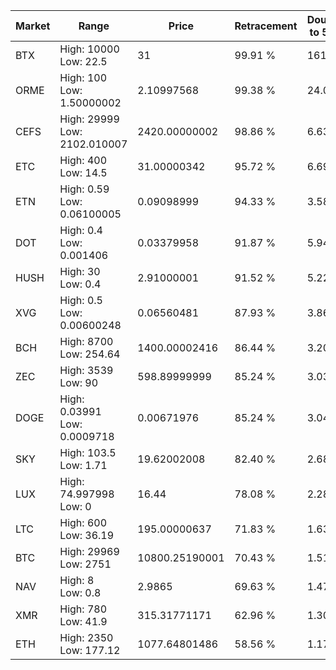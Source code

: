 | Market | Range | Price| Retracement | Doubles to 50% |
| --- | --- | --- | --- | --- |
| BTX | High: 10000<br />Low: 22.5 | 31 | 99.91 % | 161.65 |
| ORME | High: 100<br />Low: 1.50000002 | 2.10997568 | 99.38 % | 24.05 |
| CEFS | High: 29999<br />Low: 2102.010007 | 2420.00000002 | 98.86 % | 6.63 |
| ETC | High: 400<br />Low: 14.5 | 31.00000342 | 95.72 % | 6.69 |
| ETN | High: 0.59<br />Low: 0.06100005 | 0.09098999 | 94.33 % | 3.58 |
| DOT | High: 0.4<br />Low: 0.001406 | 0.03379958 | 91.87 % | 5.94 |
| HUSH | High: 30<br />Low: 0.4 | 2.91000001 | 91.52 % | 5.22 |
| XVG | High: 0.5<br />Low: 0.00600248 | 0.06560481 | 87.93 % | 3.86 |
| BCH | High: 8700<br />Low: 254.64 | 1400.00002416 | 86.44 % | 3.20 |
| ZEC | High: 3539<br />Low: 90 | 598.89999999 | 85.24 % | 3.03 |
| DOGE | High: 0.03991<br />Low: 0.0009718 | 0.00671976 | 85.24 % | 3.04 |
| SKY | High: 103.5<br />Low: 1.71 | 19.62002008 | 82.40 % | 2.68 |
| LUX | High: 74.997998<br />Low: 0 | 16.44 | 78.08 % | 2.28 |
| LTC | High: 600<br />Low: 36.19 | 195.00000637 | 71.83 % | 1.63 |
| BTC | High: 29969<br />Low: 2751 | 10800.25190001 | 70.43 % | 1.51 |
| NAV | High: 8<br />Low: 0.8 | 2.9865 | 69.63 % | 1.47 |
| XMR | High: 780<br />Low: 41.9 | 315.31771171 | 62.96 % | 1.30 |
| ETH | High: 2350<br />Low: 177.12 | 1077.64801486 | 58.56 % | 1.17 |
